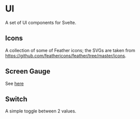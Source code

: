 # UI

A set of UI components for Svelte.

## Icons

A collection of some of Feather icons; the SVGs are taken from https://github.com/feathericons/feather/tree/master/icons.

## Screen Gauge

See [here](packages/components/ui/src/gauges/screen/README.md)

## Switch

A simple toggle between 2 values.
